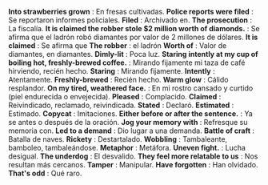 **Into strawberries grown** : En fresas cultivadas.
**Police reports were filed** : Se reportaron informes policiales.
**Filed** : Archivado en.
**The prosecution** : La fiscalía.
**It is claimed the robber stole $2 million worth of diamonds.** : Se afirma que el ladrón robó diamantes por valor de 2 millones de dólares.
**It is claimed** : Se afirma que **The robber** : el ladrón **Worth of** : Valor de diamantes, en diamantes.
**Dimly-lit** : Poca luz.
**Staring intently at my cup of boiling hot, freshly-brewed coffee.** : Mirando fijamente mi taza de café hirviendo, recién hecho.
**Staring** : Mirando fijamente. **Intently** : Atentamente. **Freshly-brewed** : Recién hecho.
**Warm glow** : Cálido resplandor.
**On my tired, weathered face.** : En mi rostro cansado y curtido (piel endurecida o envejecida).
**Pleased** : Complacido.
**Claimed** : Reivindicado, reclamado, reivindicada.
**Stated** : Declaró.
**Estimated** : Estimado.
**Copycat** : Imitaciones.
**Either before or after the sentence.** : Ya se antes o después de la oración.
**Jog your memory with** : Refresque su memoria con.
**Led to a demand** : Dio lugar a una demanda.
**Battle of craft** : Batalla de naves.
**Rickety** : Destartalado.
**Wobbling** : Tambaleante, bamboleo, tambaleándose.
**Metaphor** : Metáfora.
**Uneven fight.** : Lucha desigual.
**The underdog** : El desvalido.
**They feel more relatable to us** : Nos resultan más cercanos.
**Tamper** : Manipular.
**Have forgotten** : Han olvidado.
**That's odd** : Qué raro.
